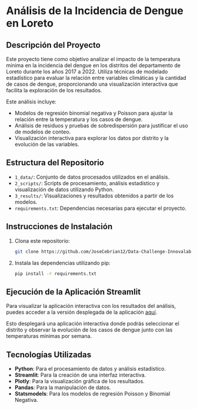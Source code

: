 # Análisis de la Incidencia de Dengue en Loreto

## Descripción del Proyecto

Este proyecto tiene como objetivo analizar el impacto de la temperatura mínima en la incidencia del dengue en los distritos del departamento de Loreto durante los años 2017 a 2022. Utiliza técnicas de modelado estadístico para evaluar la relación entre variables climáticas y la cantidad de casos de dengue, proporcionando una visualización interactiva que facilita la exploración de los resultados.

Este análisis incluye:
- Modelos de regresión binomial negativa y Poisson para ajustar la relación entre la temperatura y los casos de dengue.
- Análisis de residuos y pruebas de sobredispersión para justificar el uso de modelos de conteo.
- Visualización interactiva para explorar los datos por distrito y la evolución de las variables.

## Estructura del Repositorio

- `1_data/`: Conjunto de datos procesados utilizados en el análisis.
- `2_scripts/`: Scripts de procesamiento, análisis estadístico y visualización de datos utilizando Python.
- `3_results/`: Visualizaciones y resultados obtenidos a partir de los modelos.
- `requirements.txt`: Dependencias necesarias para ejecutar el proyecto.
  
## Instrucciones de Instalación

1. Clona este repositorio:
   ```bash
   git clone https://github.com/JoseCebrian12/Data-Challenge-Innovalab
   ```
2. Instala las dependencias utilizando pip:
   ```bash
   pip install -r requirements.txt
   ```

## Ejecución de la Aplicación Streamlit

Para visualizar la aplicación interactiva con los resultados del análisis, puedes acceder a la versión desplegada de la aplicación [aquí](https://dengue-loreto-incidence.streamlit.app).

Esto desplegará una aplicación interactiva donde podrás seleccionar el distrito y observar la evolución de los casos de dengue junto con las temperaturas mínimas por semana.

## Tecnologías Utilizadas

- **Python**: Para el procesamiento de datos y análisis estadístico.
- **Streamlit**: Para la creación de una interfaz interactiva.
- **Plotly**: Para la visualización gráfica de los resultados.
- **Pandas**: Para la manipulación de datos.
- **Statsmodels**: Para los modelos de regresión Poisson y Binomial Negativa.
